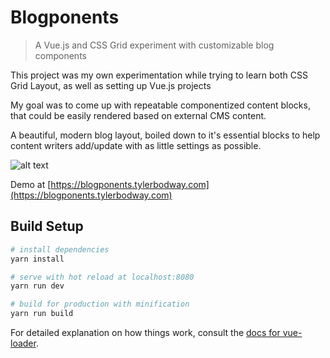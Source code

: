 # Blogponents

> A Vue.js and CSS Grid experiment with customizable blog components

This project was my own experimentation while
trying to learn both CSS Grid Layout, as well
as setting up Vue.js projects

My goal was to come up with repeatable
componentized content blocks, that could be easily
rendered based on external CMS content.

A beautiful, modern blog layout, boiled down to it's
essential blocks to help content
writers add/update with as little settings as possible.

![alt text](https://raw.githubusercontent.com/tylerbodway/blogponents/master/src/assets/images/demo.gif)

Demo at [https://blogponents.tylerbodway.com](https://blogponents.tylerbodway.com)

## Build Setup

``` bash
# install dependencies
yarn install

# serve with hot reload at localhost:8080
yarn run dev

# build for production with minification
yarn run build
```

For detailed explanation on how things work, consult the [docs for vue-loader](http://vuejs.github.io/vue-loader).
